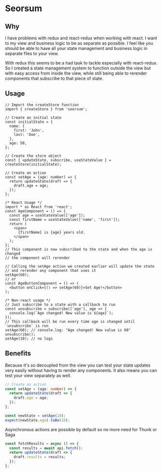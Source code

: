 # Seorsum

## Why

I have problems with redux and react-redux when working with react.
I want to my view and business logic to be as separate as possible.
I feel like you should be able to have all your state management and business
logic in separate files to your view.

With redux this seems to be a had task to tackle especially with react-redux.
So I created a state management system to function outside the view but with
easy access from inside the view, while still being able to rerender components
that subscribe to that piece of state.

## Usage

```tsx
// Import the createStore function
import { createStore } from 'seorsum';

// Create an initial state
const initialState = {
  name: {
    first: 'John',
    last: 'Doe',
  },
  age: 50,
};

// Create the store object
const { updateState, subscribe, useStateValue } = createStore(initialState);

// Create an action
const setAge = (age: number) => {
  return updateState(draft => {
    draft.age = age;
  });
};

/* React Usage */
import * as React from 'react';
const AgeComponent = () => {
  const age = useStateValue(['age']);
  const firstName = useStateValue(['name', 'first']);
  return (
    <span>
      {firstName} is {age} years old.
    </span>
  );
};
// This component is now subscribed to the state and when the age is changed
// the component will rerender

// Calling the setAge action we created earlier will update the state
// and rerender any component that uses it
setAge(60);
// or
const AgeButtonComponent = () => (
  <button onClick={() => setAge(60)}>Set Age!</button>
);

/* Non-react usage */
// Just subscribe to a state with a callback to run
const unsubscribe = subscribe(['age'], age => {
  console.log(`Age changed! New value is ${age}`);
});
// This callback will be run every time age is changed until `unsubscribe` is run
setAge(60); // console.log: "Age changed! New value is 60"
unsubscribe();
setAge(10); // no logs
```

## Benefits

Because it's so decoupled from the view you can test your state updates very
easily without having to render any components. It also means you can test your
view separately as well.

```ts
// Create an action
const setAge = (age: number) => {
  return updateState(draft => {
    draft.age = age;
  });
};

const newState = setAge(10);
expect(newState.age).toBe(10);
```

Asynchronous actions are possible by default so no more need for Thunk or Saga

```ts
const fetchResults = async () => {
  const results = await api.fetch();
  return updateState(draft => {
    draft.results = results;
  });
};
```
